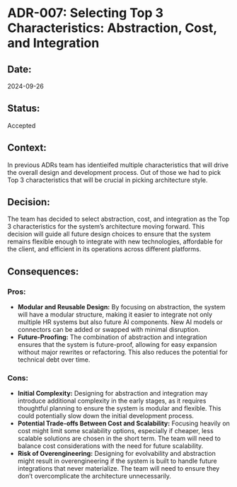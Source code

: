 # ADR-007: Selecting Top 3 Characteristics: Abstraction, Cost, and Integration

## Date:
2024-09-26

## Status:
Accepted

## Context:
In previous ADRs team has identieifed multiple characteristics that will drive the overall design and development process. Out of those we had to pick Top 3 characteristics that will be crucial in picking architecture style.

## Decision:
The team has decided to select abstraction, cost, and integration as the Top 3 characteristics for the system’s architecture moving forward. This decision will guide all future design choices to ensure that the system remains flexible enough to integrate with new technologies, affordable for the client, and efficient in its operations across different platforms.

## Consequences:
### Pros:
- **Modular and Reusable Design:** By focusing on abstraction, the system will have a modular structure, making it easier to integrate not only multiple HR systems but also future AI components. New AI models or connectors can be added or swapped with minimal disruption.
- **Future-Proofing:** The combination of abstraction and integration ensures that the system is future-proof, allowing for easy expansion without major rewrites or refactoring. This also reduces the potential for technical debt over time.

### Cons:
- **Initial Complexity:** Designing for abstraction and integration may introduce additional complexity in the early stages, as it requires thoughtful planning to ensure the system is modular and flexible. This could potentially slow down the initial development process.
- **Potential Trade-offs Between Cost and Scalability:** Focusing heavily on cost might limit some scalability options, especially if cheaper, less scalable solutions are chosen in the short term. The team will need to balance cost considerations with the need for future scalability.
- **Risk of Overengineering:** Designing for evolvability and abstraction might result in overengineering if the system is built to handle future integrations that never materialize. The team will need to ensure they don’t overcomplicate the architecture unnecessarily.